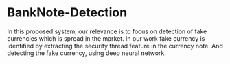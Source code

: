 # BankNote-Detection

In this proposed system, our relevance is to focus on detection of fake currencies which is spread in the market. In our work fake currency is identified by extracting the security thread feature in the currency note. And detecting the fake currency, using deep neural network.

